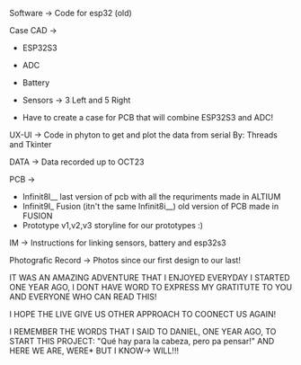 Software -> 
  Code for esp32 (old)

Case CAD ->
  * ESP32S3
  * ADC
  * Battery
  * Sensors -> 3 Left and 5 Right

  * Have to create a case for PCB that will combine ESP32S3 and ADC!

UX-UI ->
  Code in phyton to get and plot the data from serial 
  By: Threads and Tkinter


DATA ->
  Data recorded up to OCT23


PCB ->
  * Infinit8I__ last version of pcb with all the requriments made in ALTIUM
  * Infinit9I_ Fusion (itn't the same Infinit8i__) old version of PCB made in FUSION
  * Prototype v1,v2,v3 storyline for our prototypes :)

IM -> 
  Instructions for linking sensors, battery and esp32s3

Photografic Record ->
  Photos since our first design to our last!





IT WAS AN AMAZING ADVENTURE THAT I ENJOYED EVERYDAY
I STARTED ONE YEAR AGO, I DONT HAVE WORD TO EXPRESS MY GRATITUTE TO YOU AND EVERYONE WHO CAN READ THIS!


I HOPE THE LIVE GIVE US OTHER APPROACH TO COONECT US AGAIN!

I REMEMBER THE WORDS THAT I SAID TO DANIEL, ONE YEAR AGO, TO START THIS PROJECT:
  "Qué hay para la cabeza, pero pa pensar!"
AND HERE WE ARE, WERE*
BUT I KNOW-> WILL!!!
